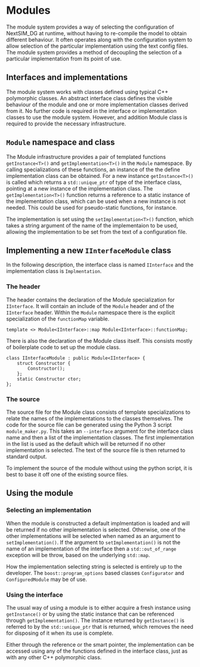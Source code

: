 # Modules
The module system provides a way of selecting the configuration of NextSIM_DG at runtime, without having to re-compile the model to obtain different behaviour. It often operates along with the configuration system to allow selection of the particular implementation using the text config files. The module system provides a method of decoupling the selection of a particular implementation from its point of use.

## Interfaces and implementations
The module system works with classes defined using typical C++ polymorphic classes. An abstract interface class defines the visible behaviour of the module and one or more implementation classes derived from it. No further code is required in the interface or implementation classes to use the module system. However, and addition Module class is required to provide the necessary infrastructure.

## `Module` namespace and class
The Module infrastructure provides a pair of templated functions `getInstance<T>()` and `getImplementation<T>()` in the `Module` namespace. By calling specializations of these functions, an instance of the  the define implementation class can be obtained. For a new instance `getInstance<T>()` is called which returns a `std::unique_ptr` of type of the interface class, pointing at a new instance of the implementation class. The `getImplementation<T>()` function returns a reference to a static instance of the implementation class, which can be used when a new instance is not needed. This could be used for pseudo-static functions, for instance.

The implementation is set using the `setImplementation<T>()` function, which takes a string argument of the name of the implementaion to be used, allowing the implementation to be set from the text of a configuration file.

## Implementing a new `IInterfaceModule` class

In the following description, the interface class is named `IInterface` and the implementation class is `Implmentation`.

### The header
The header contains the declaration of the Module specialization for `IInterface`. It will contain an include of the `Module` header and of the `IInterface` header. Within the `Module` namespace there is the explicit specialization of the `functionMap` variable.
```
template <> Module<IInterface>::map Module<IInterface>::functionMap;
```

There is also the declaration of the Module class itself. This consists mostly of boilerplate code to set up the module class.
```
class IInterfaceModule : public Module<IInterface> {
    struct Constructor {
        Constructor();
    };
    static Constructor ctor;
};
```

### The source
The source file for the Module class consists of template specializations to relate the names of the implementations to the classes themselves. The code for the source file can be generated using the Python 3 script `module_maker.py`. This takes an `--interface` argument for the interface class name and then a list of the implementation classes. The first implementation in the list is used as the default which will be returned if no other implementation is selected. The text of the source file is then returned to standard output.

To implement the source of the module without using the python script, it is best to base it off one of the existing source files.

## Using the module
### Selecting an implementation
When the module is constructed a default implmentation is loaded and will be returned if no other implementation is selected. Otherwise, one of the other implementations will be selected when named as an argument to `setImplementation()`. If the argument to `setImplementation()` is not the name of an implementation of the interface then a `std::out_of_range` exception will be throw, based on the underlying `std::map`.

How the implementation selecting string is selected is entirely up to the developer. The `boost::program_options` based classes `Configurator` and `ConfiguredModule` may be of use.

### Using the interface
The usual way of using a module is to either acquire a fresh instance using `getInstance()` or by using the static instance that can be referenced through `getImplementation()`. The instance returned by `getInstance()` is referred to by the `std::unique_ptr` that is returned, which removes the need for disposing of it when its use is complete.

Either through the reference or the smart pointer, the implementation can be accessed using any of the functions defined in the interface class, just as with any other C++ polymorphic class.
